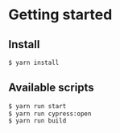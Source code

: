 # Getting started

## Install

```sh
$ yarn install
```

## Available scripts

```sh
$ yarn run start
$ yarn run cypress:open
$ yarn run build
```
